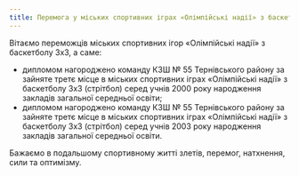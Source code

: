 ```yaml
---
title: Перемога у міських спортивних іграх «Олімпійські надії» з баскетболу 3х3
---
```


Вітаємо переможців міських спортивних ігор «Олімпійські надії» з баскетболу 3х3, а саме:

- дипломом нагороджено команду КЗШ № 55 Тернівського району за зайняте третє місце в міських спортивних іграх «Олімпійські надії» з баскетболу 3х3 (стрітбол) серед учнів 2000 року народження закладів загальної середньої освіти;
- дипломом нагороджено команду КЗШ № 55 Тернівського району за зайняте третє місце в міських спортивних іграх «Олімпійські надії» з баскетболу 3х3 (стрітбол) серед учнів 2003 року народження закладів загальної середньої освіти.

Бажаємо в подальшому спортивному житті злетів, перемог, натхнення, сили та оптимізму.

<slideshow id="_/72157692856223625" />
